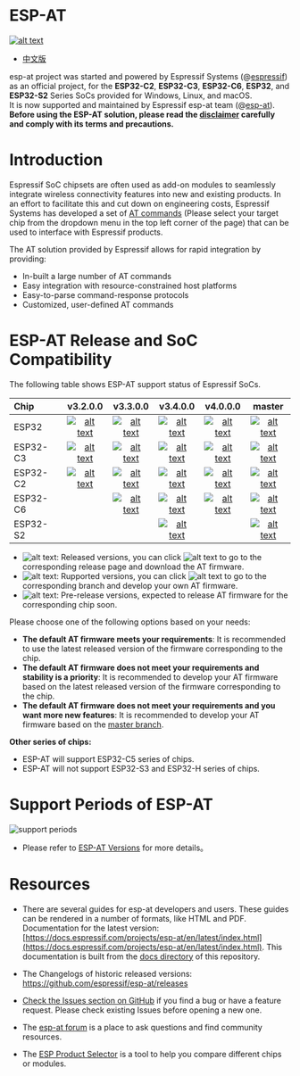# ESP-AT
[![alt text][doc-latest]](https://docs.espressif.com/projects/esp-at/en/latest/)

[doc-latest]: https://img.shields.io/badge/docs-latest-blue

- [中文版](./README_CN.md)

esp-at project was started and powered by Espressif Systems (@[espressif](https://github.com/espressif/)) as an official project, for the **ESP32-C2**, **ESP32-C3**, **ESP32-C6**, **ESP32**, and **ESP32-S2** Series SoCs provided for Windows, Linux, and macOS.  
It is now supported and maintained by Espressif esp-at team (@[esp-at](https://github.com/espressif/esp-at)). **Before using the ESP-AT solution, please read the [disclaimer](https://docs.espressif.com/projects/esp-at/en/latest/esp32/disclaimer.html) carefully and comply with its terms and precautions.**

# Introduction
Espressif SoC chipsets are often used as add-on modules to seamlessly integrate wireless connectivity features into new and existing products. In an effort to facilitate this and cut down on engineering costs, Espressif Systems has developed a set of [AT commands](https://docs.espressif.com/projects/esp-at/en/latest/esp32/AT_Command_Set/index.html) (Please select your target chip from the dropdown menu in the top left corner of the page) that can be used to interface with Espressif products.

The AT solution provided by Espressif allows for rapid integration by providing:

- In-built a large number of AT commands
- Easy integration with resource-constrained host platforms
- Easy-to-parse command-response protocols
- Customized, user-defined AT commands

# ESP-AT Release and SoC Compatibility
The following table shows ESP-AT support status of Espressif SoCs.

| Chip | v3.2.0.0 | v3.3.0.0 | v3.4.0.0 | v4.0.0.0 | master |
|:- |:-:| :-:| :-:| :-:| :-:|
| ESP32 | [![alt text][released]](https://github.com/espressif/esp-at/releases/tag/v3.2.0.0) | [![alt text][supported]](https://github.com/espressif/esp-at/tree/release/v3.3.0.0) | [![alt text][released]](https://github.com/espressif/esp-at/releases/tag/v3.4.0.0) | [![alt text][supported]](https://github.com/espressif/esp-at/tree/release/v4.0.0.0) | [![alt text][supported]](https://github.com/espressif/esp-at/tree/master) |
|ESP32-C3 | [![alt text][released]](https://github.com/espressif/esp-at/releases/tag/v3.2.0.0) | [![alt text][released]](https://github.com/espressif/esp-at/releases/tag/v3.3.0.0) | [![alt text][supported]](https://github.com/espressif/esp-at/tree/release/v3.4.0.0) | [![alt text][supported]](https://github.com/espressif/esp-at/tree/release/v4.0.0.0) | [![alt text][supported]](https://github.com/espressif/esp-at/tree/master) |
|ESP32-C2 | [![alt text][supported]](https://github.com/espressif/esp-at/tree/release/v3.2.0.0) | [![alt text][released]](https://github.com/espressif/esp-at/releases/tag/v3.3.0.0) | [![alt text][supported]](https://github.com/espressif/esp-at/tree/release/v3.4.0.0) | [![alt text][supported]](https://github.com/espressif/esp-at/tree/release/v4.0.0.0) | [![alt text][supported]](https://github.com/espressif/esp-at/tree/master) |
|ESP32-C6 | | [![alt text][supported]](https://github.com/espressif/esp-at/tree/release/v3.3.0.0) | [![alt text][supported]](https://github.com/espressif/esp-at/tree/release/v3.4.0.0) | [![alt text][released]](https://github.com/espressif/esp-at/releases/tag/v4.0.0.0) | [![alt text][supported]](https://github.com/espressif/esp-at/tree/master) |
|ESP32-S2 | | |  [![alt text][released]](https://github.com/espressif/esp-at/releases/tag/v3.4.0.0) | | [![alt text][supported]](https://github.com/espressif/esp-at/tree/master) |

- ![alt text][released]: Released versions, you can click ![alt text][released] to go to the corresponding release page and download the AT firmware.
- ![alt text][supported]: Rupported versions, you can click ![alt text][supported] to go to the corresponding branch and develop your own AT firmware.
- ![alt text][pre-release]: Pre-release versions, expected to release AT firmware for the corresponding chip soon.

Please choose one of the following options based on your needs:
- **The default AT firmware meets your requirements**: It is recommended to use the latest released version of the firmware corresponding to the chip.
- **The default AT firmware does not meet your requirements and stability is a priority**: It is recommended to develop your AT firmware based on the latest released version of the firmware corresponding to the chip.
- **The default AT firmware does not meet your requirements and you want more new features**: It is recommended to develop your AT firmware based on the [master branch](https://github.com/espressif/esp-at/tree/master).

[released]: https://img.shields.io/badge/-released-4CBB17
[supported]: https://img.shields.io/badge/-supported-1F51FF
[pre-release]: https://img.shields.io/badge/-pre--release-FFC000

**Other series of chips:**
- ESP-AT will support ESP32-C5 series of chips.
- ESP-AT will not support ESP32-S3 and ESP32-H series of chips.

# Support Periods of ESP-AT

![support periods](docs/_static/at-support-periods.png)

- Please refer to [ESP-AT Versions](https://docs.espressif.com/projects/esp-at/en/latest/esp32/versions.html) for more details。

# Resources
- There are several guides for esp-at developers and users. These guides can be rendered in a number of formats, like HTML and PDF.  
  Documentation for the latest version: [https://docs.espressif.com/projects/esp-at/en/latest/index.html](https://docs.espressif.com/projects/esp-at/en/latest/index.html). This documentation is built from the [docs directory](https://github.com/espressif/esp-at/tree/master/docs) of this repository.

- The Changelogs of historic released versions: https://github.com/espressif/esp-at/releases

- [Check the Issues section on GitHub](https://github.com/espressif/esp-at/issues) if you find a bug or have a feature request. Please check existing Issues before opening a new one.

- The [esp-at forum](https://www.esp32.com/viewforum.php?f=42) is a place to ask questions and find community resources.

- The [ESP Product Selector](https://products.espressif.com/#/product-selector?language=en&names=) is a tool to help you compare different chips or modules.
